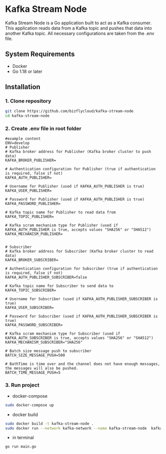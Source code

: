 # Kafka Stream Node

Kafka Stream Node is a Go application built to act as a Kafka consumer. This application reads data from a Kafka topic and pushes that data into another Kafka topic. All necessary configurations are taken from the .env file.

## System Requirements

- Docker
- Go 1.18 or later

## Installation

### 1. Clone repository

```sh
git clone https://github.com/bizflycloud/kafka-stream-node
cd kafka-stream-node
```
### 2. Create .env file in root folder
```
#example content 
ENV=develop
# Publisher
# Kafka broker address for Publisher (Kafka broker cluster to push data)
KAFKA_BROKER_PUBLISHER=

# Authentication configuration for Publisher (true if authentication is required, false if not)
KAFKA_AUTH_PUBLISHER=

# Username for Publisher (used if KAFKA_AUTH_PUBLISHER is true)
KAFKA_USER_PUBLISHER=

# Password for Publisher (used if KAFKA_AUTH_PUBLISHER is true)
KAFKA_PASSWORD_PUBLISHER=

# Kafka topic name for Publisher to read data from
KAFKA_TOPIC_PUBLISHER=

# Kafka scram mechanism type for Publisher (used if KAFKA_AUTH_PUBLISHER is true, accepts values "SHA256" or "SHA512")
KAFKA_MECHANISM_PUBLISHER=


# Subscriber
# Kafka broker address for Subscriber (Kafka broker cluster to read data)
KAFKA_BROKER_SUBSCRIBER=

# Authentication configuration for Subscriber (true if authentication is required, false if not)
KAFKA_AUTH_PUBLISHER_SUBSCRIBER=false

# Kafka topic name for Subscriber to send data to
KAFKA_TOPIC_SUBSCRIBER=

# Username for Subscriber (used if KAFKA_AUTH_PUBLISHER_SUBSCRIBER is true)
KAFKA_USER_SUBSCRIBER=

# Password for Subscriber (used if KAFKA_AUTH_PUBLISHER_SUBSCRIBER is true)
KAFKA_PASSWORD_SUBSCRIBER=

# Kafka scram mechanism type for Subscriber (used if KAFKA_AUTH_SUBSCRIBER is true, accepts values "SHA256" or "SHA512")
KAFKA_MECHANISM_SUBSCRIBER="SHA256"

# Batch size message push to subscriber 
BATCH_SIZE_MESSAGE_PUSH=500

# BathTime is time over and the channel does not have enough messages, the messages will also be pushed.
BATCH_TIME_MESSAGE_PUSH=5
```
### 3. Run project 
* docker-compose
```sh
sudo docker-compose up
```

* docker build
```sh
sudo docker build -t kafka-stream-node .
sudo docker run --network kafka-network --name kafka-stream-node  kafka-stream-node
```

* in terminal 
```sh
go run main.go
```
